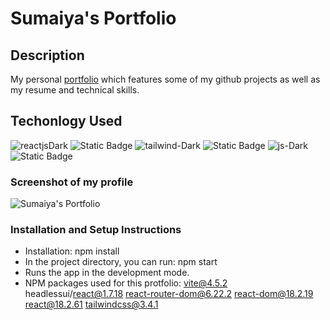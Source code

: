 # Sumaiya's Portfolio
## Description
My personal [portfolio](https://sumaiyaz.co.uk) which features some of my github projects as well as my resume and technical skills. 
## Techonlogy Used
![reactjsDark](https://github.com/sumzulfikar/Sumaiya-FrontEnd-Portfolio/assets/150956638/8976b1d3-dd2e-4e88-8e69-38089c395ae2)
![Static Badge](https://img.shields.io/badge/React-blue)
![tailwind-Dark](https://github.com/sumzulfikar/Sumaiya-FrontEnd-Portfolio/assets/150956638/1370f060-28b0-4824-9546-f677b3d35869)
![Static Badge](https://img.shields.io/badge/Tailwind%20CSS-%20cyan)
![js-Dark](https://github.com/sumzulfikar/Sumaiya-FrontEnd-Portfolio/assets/150956638/20d5218b-c75e-4eaf-a0e5-080c13f44c78)
![Static Badge](https://img.shields.io/badge/JavaScript-black)

### Screenshot of my profile

![Sumaiya's Portfolio](https://github.com/sumzulfikar/Sumaiya-FrontEnd-Portfolio/assets/150956638/07bb9061-4b2c-4592-8d22-d505d9d59ea9)



### Installation and Setup Instructions
- Installation: npm install
- In the project directory, you can run: npm start
- Runs the app in the development mode.
- NPM packages used for this protfolio:
      vite@4.5.2
      headlessui/react@1.7.18
      react-router-dom@6.22.2
      react-dom@18.2.19
      react@18.2.61
      tailwindcss@3.4.1

